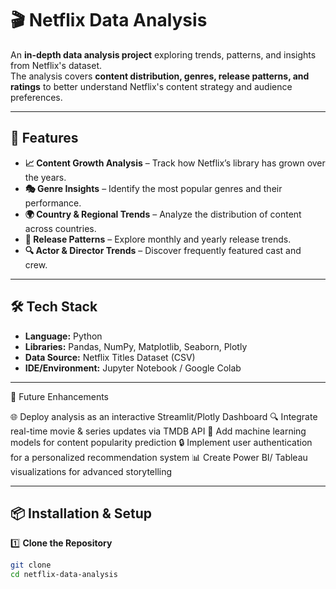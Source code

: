 # 🎬 Netflix Data Analysis

An **in-depth data analysis project** exploring trends, patterns, and insights from Netflix's dataset.  
The analysis covers **content distribution, genres, release patterns, and ratings** to better understand Netflix's content strategy and audience preferences.

---

## 🚀 Features

- **📈 Content Growth Analysis** – Track how Netflix’s library has grown over the years.
- **🎭 Genre Insights** – Identify the most popular genres and their performance.
- **🌍 Country & Regional Trends** – Analyze the distribution of content across countries.
- **📅 Release Patterns** – Explore monthly and yearly release trends.
- **🔍 Actor & Director Trends** – Discover frequently featured cast and crew.

---

## 🛠️ Tech Stack

- **Language:** Python  
- **Libraries:** Pandas, NumPy, Matplotlib, Seaborn, Plotly  
- **Data Source:** Netflix Titles Dataset (CSV)  
- **IDE/Environment:** Jupyter Notebook / Google Colab  

---

📌 Future Enhancements

🌐 Deploy analysis as an interactive Streamlit/Plotly Dashboard
🔍 Integrate real-time movie & series updates via TMDB API
🧠 Add machine learning models for content popularity prediction
🔒 Implement user authentication for a personalized recommendation system
📊 Create Power BI/ Tableau visualizations for advanced storytelling

---

## 📦 Installation & Setup

1️⃣ **Clone the Repository**
```bash
git clone 
cd netflix-data-analysis
